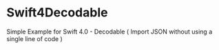 # Swift4Decodable
Simple Example for Swift 4.0 - Decodable ( Import JSON without using a single line of code )
